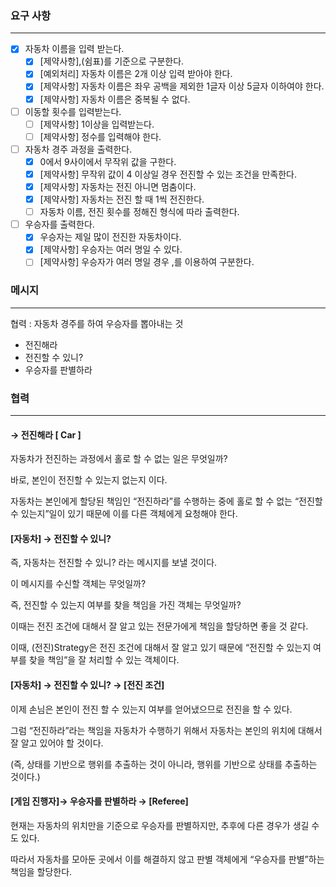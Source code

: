 ### 요구 사항

---

- [x] 자동차 이름을 입력 받는다.
    - [x]  [제약사항],(쉼표)를 기준으로 구분한다.
    - [x]  [예외처리] 자동차 이름은 2개 이상 입력 받아야 한다.
    - [x]  [제약사항] 자동차 이름은 좌우 공백을 제외한 1글자 이상 5글자 이하여야 한다.
    - [x]  [제약사항] 자동차 이름은 중복될 수 없다.
- [ ]  이동할 횟수를 입력받는다.
    - [ ]  [제약사항] 1이상을 입력받는다.
    - [ ]  [제약사항] 정수를 입력해야 한다.
- [ ]  자동차 경주 과정을 출력한다.
    - [x]  0에서 9사이에서 무작위 값을 구한다.
    - [x]  [제약사항] 무작위 값이 4 이상일 경우 전진할 수 있는 조건을 만족한다.
    - [x]  [제약사항] 자동차는 전진 아니면 멈춤이다.
    - [x]  [제약사항] 자동차는 전진 할 때 1씩 전진한다.
    - [ ]  자동차 이름, 전진 횟수를 정해진 형식에 따라 출력한다.
- [ ]  우승자를 출력한다.
    - [x] 우승자는 제일 많이 전진한 자동차이다.
    - [x]  [제약사항] 우승자는 여러 명일 수 있다.
    - [ ]  [제약사항] 우승자가 여러 명일 경우 ,를 이용하여 구분한다.

### 메시지

---

협력 : 자동차 경주를 하여 우승자를 뽑아내는 것

- 전진해라
- 전진할 수 있니?
- 우승자를 판별하라

### 협력

---

#### → 전진해라 [ Car ]

자동차가 전진하는 과정에서 홀로 할 수 없는 일은 무엇일까?

바로, 본인이 전진할 수 있는지 없는지 이다.

자동차는 본인에게 할당된 책임인 “전진하라”를 수행하는 중에 홀로 할 수 없는 “전진할 수 있는지”일이 있기 때문에 이를 다른 객체에게 요청해야 한다.

#### [자동차] → 전진할 수 있니?

즉, 자동차는 전진할 수 있니? 라는 메시지를 보낼 것이다.

이 메시지를 수신할 객체는 무엇일까?

즉, 전진할 수 있는지 여부를 찾을 책임을 가진 객체는 무엇일까?

이때는 전진 조건에 대해서 잘 알고 있는 전문가에게 책임을 할당하면 좋을 것 같다.

이때, (전진)Strategy은 전진 조건에 대해서 잘 알고 있기 때문에 “전진할 수 있는지 여부를 찾을 책임”을 잘 처리할 수 있는 객체이다.

#### [자동차] → 전진할 수 있니? → [전진 조건]

이제 손님은 본인이 전진 할 수 있는지 여부를 얻어냈으므로 전진을 할 수 있다.

그럼 “전진하라”라는 책임을 자동차가 수행하기 위해서 자동차는 본인의 위치에 대해서 잘 알고 있어야 할 것이다.

(즉, 상태를 기반으로 행위를 추출하는 것이 아니라, 행위를 기반으로 상태를 추출하는 것이다.)

#### [게임 진행자]→ 우승자를 판별하라 → [Referee]

현재는 자동차의 위치만을 기준으로 우승자를 판별하지만, 추후에 다른 경우가 생길 수도 있다.

따라서 자동차를 모아둔 곳에서 이를 해결하지 않고 판별 객체에게 “우승자를 판별”하는 책임을 할당한다.